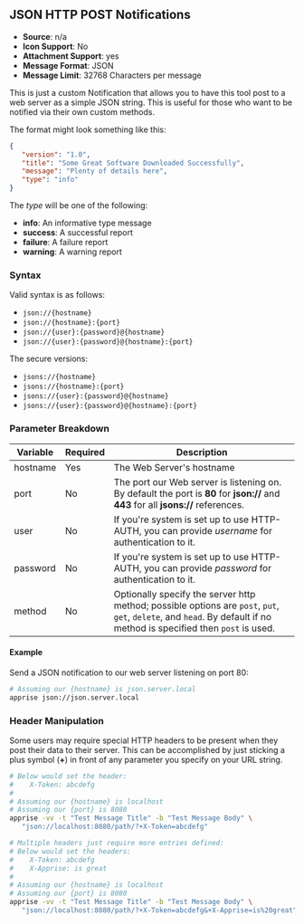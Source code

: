 ## JSON HTTP POST Notifications
* **Source**: n/a
* **Icon Support**: No
* **Attachment Support**: yes
* **Message Format**: JSON
* **Message Limit**: 32768 Characters per message

This is just a custom Notification that allows you to have this tool post to a web server as a simple JSON string. This is useful for those who want to be notified via their own custom methods.

The format might look something like this:
```json
{
   "version": "1.0",
   "title": "Some Great Software Downloaded Successfully",
   "message": "Plenty of details here",
   "type": "info"
}
```

The *type* will be one of the following:
* **info**: An informative type message
* **success**: A successful report
* **failure**: A failure report
* **warning**: A warning report

### Syntax
Valid syntax is as follows:
* `json://{hostname}`
* `json://{hostname}:{port}`
* `json://{user}:{password}@{hostname}`
* `json://{user}:{password}@{hostname}:{port}`

The secure versions:
* `jsons://{hostname}`
* `jsons://{hostname}:{port}`
* `jsons://{user}:{password}@{hostname}`
* `jsons://{user}:{password}@{hostname}:{port}`

### Parameter Breakdown
| Variable    | Required | Description
| ----------- | -------- | -----------
| hostname    | Yes      | The Web Server's hostname
| port        | No       | The port our Web server is listening on. By default the port is **80** for **json://** and **443** for all **jsons://** references.
| user        | No       | If you're system is set up to use HTTP-AUTH, you can provide _username_ for authentication to it.
| password    | No       | If you're system is set up to use HTTP-AUTH, you can provide _password_ for authentication to it.
| method      | No       | Optionally specify the server http method; possible options are `post`, `put`, `get`, `delete`, and `head`.  By default if no method is specified then `post` is used.

#### Example
Send a JSON notification to our web server listening on port 80:
```bash
# Assuming our {hostname} is json.server.local
apprise json://json.server.local
```

### Header Manipulation
Some users may require special HTTP headers to be present when they post their data to their server.  This can be accomplished by just sticking a plus symbol (**+**) in front of any parameter you specify on your URL string.
```bash
# Below would set the header:
#    X-Token: abcdefg
#
# Assuming our {hostname} is localhost
# Assuming our {port} is 8080
apprise -vv -t "Test Message Title" -b "Test Message Body" \
   "json://localhost:8080/path/?+X-Token=abcdefg"

# Multiple headers just require more entries defined:
# Below would set the headers:
#    X-Token: abcdefg
#    X-Apprise: is great
#
# Assuming our {hostname} is localhost
# Assuming our {port} is 8080
apprise -vv -t "Test Message Title" -b "Test Message Body" \
   "json://localhost:8080/path/?+X-Token=abcdefg&+X-Apprise=is%20great"
```